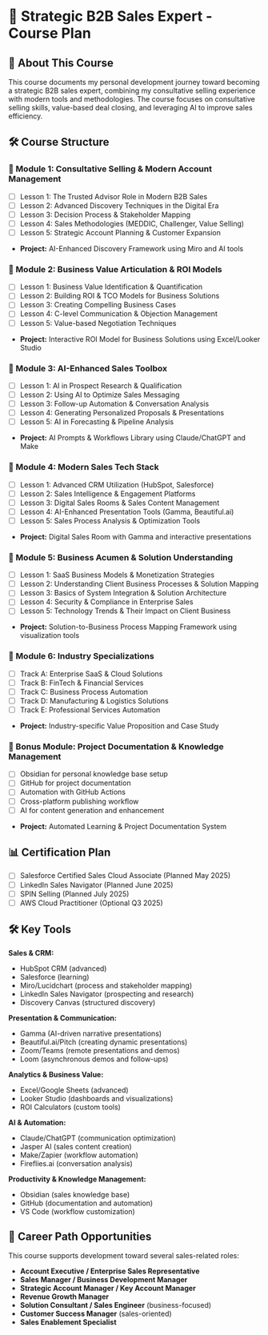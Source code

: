 # 🚀 Strategic B2B Sales Expert - Course Plan

## 📌 About This Course

This course documents my personal development journey toward becoming a strategic B2B sales expert, combining my consultative selling experience with modern tools and methodologies. The course focuses on consultative selling skills, value-based deal closing, and leveraging AI to improve sales efficiency.

## 🛠️ Course Structure

### 🔹 Module 1: Consultative Selling & Modern Account Management

- [ ] Lesson 1: The Trusted Advisor Role in Modern B2B Sales
- [ ] Lesson 2: Advanced Discovery Techniques in the Digital Era
- [ ] Lesson 3: Decision Process & Stakeholder Mapping
- [ ] Lesson 4: Sales Methodologies (MEDDIC, Challenger, Value Selling)
- [ ] Lesson 5: Strategic Account Planning & Customer Expansion
- **Project:** AI-Enhanced Discovery Framework using Miro and AI tools

### 🔹 Module 2: Business Value Articulation & ROI Models

- [ ] Lesson 1: Business Value Identification & Quantification
- [ ] Lesson 2: Building ROI & TCO Models for Business Solutions
- [ ] Lesson 3: Creating Compelling Business Cases
- [ ] Lesson 4: C-level Communication & Objection Management
- [ ] Lesson 5: Value-based Negotiation Techniques
- **Project:** Interactive ROI Model for Business Solutions using Excel/Looker Studio

### 🔹 Module 3: AI-Enhanced Sales Toolbox

- [ ] Lesson 1: AI in Prospect Research & Qualification
- [ ] Lesson 2: Using AI to Optimize Sales Messaging
- [ ] Lesson 3: Follow-up Automation & Conversation Analysis
- [ ] Lesson 4: Generating Personalized Proposals & Presentations
- [ ] Lesson 5: AI in Forecasting & Pipeline Analysis
- **Project:** AI Prompts & Workflows Library using Claude/ChatGPT and Make

### 🔹 Module 4: Modern Sales Tech Stack

- [ ] Lesson 1: Advanced CRM Utilization (HubSpot, Salesforce)
- [ ] Lesson 2: Sales Intelligence & Engagement Platforms
- [ ] Lesson 3: Digital Sales Rooms & Sales Content Management
- [ ] Lesson 4: AI-Enhanced Presentation Tools (Gamma, Beautiful.ai)
- [ ] Lesson 5: Sales Process Analysis & Optimization Tools
- **Project:** Digital Sales Room with Gamma and interactive presentations

### 🔹 Module 5: Business Acumen & Solution Understanding

- [ ] Lesson 1: SaaS Business Models & Monetization Strategies
- [ ] Lesson 2: Understanding Client Business Processes & Solution Mapping
- [ ] Lesson 3: Basics of System Integration & Solution Architecture
- [ ] Lesson 4: Security & Compliance in Enterprise Sales
- [ ] Lesson 5: Technology Trends & Their Impact on Client Business
- **Project:** Solution-to-Business Process Mapping Framework using visualization tools

### 🔹 Module 6: Industry Specializations

- [ ] Track A: Enterprise SaaS & Cloud Solutions
- [ ] Track B: FinTech & Financial Services
- [ ] Track C: Business Process Automation
- [ ] Track D: Manufacturing & Logistics Solutions
- [ ] Track E: Professional Services Automation
- **Project:** Industry-specific Value Proposition and Case Study

### 🔹 Bonus Module: Project Documentation & Knowledge Management

- [ ] Obsidian for personal knowledge base setup
- [ ] GitHub for project documentation
- [ ] Automation with GitHub Actions
- [ ] Cross-platform publishing workflow
- [ ] AI for content generation and enhancement
- **Project:** Automated Learning & Project Documentation System

## 📊 Certification Plan

- [ ] Salesforce Certified Sales Cloud Associate (Planned May 2025)
- [ ] LinkedIn Sales Navigator (Planned June 2025)
- [ ] SPIN Selling (Planned July 2025)
- [ ] AWS Cloud Practitioner (Optional Q3 2025)

## 🛠️ Key Tools

**Sales & CRM:**

- HubSpot CRM (advanced)
- Salesforce (learning)
- Miro/Lucidchart (process and stakeholder mapping)
- LinkedIn Sales Navigator (prospecting and research)
- Discovery Canvas (structured discovery)

**Presentation & Communication:**

- Gamma (AI-driven narrative presentations)
- Beautiful.ai/Pitch (creating dynamic presentations)
- Zoom/Teams (remote presentations and demos)
- Loom (asynchronous demos and follow-ups)

**Analytics & Business Value:**

- Excel/Google Sheets (advanced)
- Looker Studio (dashboards and visualizations)
- ROI Calculators (custom tools)

**AI & Automation:**

- Claude/ChatGPT (communication optimization)
- Jasper AI (sales content creation)
- Make/Zapier (workflow automation)
- Fireflies.ai (conversation analysis)

**Productivity & Knowledge Management:**

- Obsidian (sales knowledge base)
- GitHub (documentation and automation)
- VS Code (workflow customization)

## 🎯 Career Path Opportunities

This course supports development toward several sales-related roles:

- **Account Executive / Enterprise Sales Representative**
- **Sales Manager / Business Development Manager**
- **Strategic Account Manager / Key Account Manager**
- **Revenue Growth Manager**
- **Solution Consultant / Sales Engineer** (business-focused)
- **Customer Success Manager** (sales-oriented)
- **Sales Enablement Specialist**